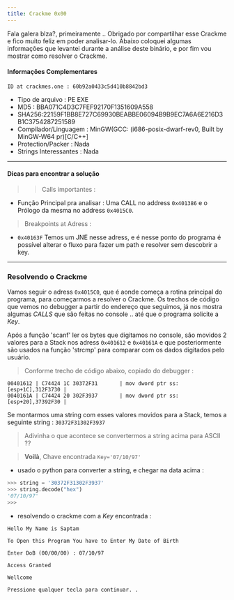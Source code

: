 ```yaml
---
title: Crackme 0x00
---
```


Fala galera blza?, primeiramente .. Obrigado por compartilhar esse Crackme e fico muito feliz em poder analisar-lo.
Abaixo coloquei algumas informações que levantei durante a análise deste binário, e por fim vou mostrar como resolver o Crackme.

#### Informações Complementares

```ID at crackmes.one : 60b92a0433c5d410b8842bd3```

- Tipo de arquivo : PE EXE
- MD5 : BBA071C4D3C7FEF92170F1351609A558
- SHA256:22159F1BB8E727C69930BEABBE06094B9B9EC7A6A6E216D3B1C3754287251589
- Compilador/Linguagem : MinGW(GCC: (i686-posix-dwarf-rev0, Built by MinGW-W64 pr)[C/C++]
- Protection/Packer : Nada
- Strings Interessantes : Nada


---

#### Dicas para encontrar a solução

>> Calls importantes :

- Função Principal pra analisar : Uma CALL no address ```0x401386``` e o Prólogo da mesma no address  ```0x4015C0```.


> Breakpoints at Adress :

- ```0x40163F``` Temos um JNE nesse adress, e é nesse ponto do
programa é possível alterar o fluxo para fazer um path e resolver
sem descobrir a key.


---


### Resolvendo o Crackme


Vamos seguir o adress ```0x4015C0```, que é aonde começa a rotina principal do programa, para começarmos a resolver o Crackme.
Os trechos de código que vemos no debugger a partir do endereço que seguimos, já nos mostra algumas *CALLS* que são feitas no console .. até que o programa solicite a _Key_.

Após a função 'scanf' ler os bytes que digitamos no console, são movidos 2 valores para a Stack nos adress ``0x401612`` e ``0x40161A`` e que posteriormente são usados na função 'strcmp' para comparar com os dados digitados pelo usuário.

> Conforme trecho de código abaixo, copiado do debugger :

```assembly
00401612 | C74424 1C 30372F31       | mov dword ptr ss:[esp+1C],312F3730 |
0040161A | C74424 20 302F3937       | mov dword ptr ss:[esp+20],37392F30 |
```

Se montarmos uma string com esses valores movidos para a Stack, temos a seguinte string : ```30372F31302F3937```

> Adivinha o que acontece se convertermos a string acima para ASCII ??

> **Voilà**, Chave encontrada ```Key='07/10/97'```

- usado o python para converter a string, e chegar na data acima :

```python
>>> string = '30372F31302F3937'
>>> string.decode("hex")
'07/10/97'
>>>
```

- resolvendo o crackme com a _Key_ encontrada :


```DOS
Hello My Name is Saptam

To Open this Program You have to Enter My Date of Birth

Enter DoB (00/00/00) : 07/10/97

Access Granted

Wellcome

Pressione qualquer tecla para continuar. . 
```


